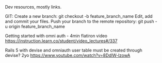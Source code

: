 Dev resources, mostly links.

GIT: Create a new branch:
git checkout -b feature_branch_name
Edit, add and commit your files.
Push your branch to the remote repository:
git push -u origin feature_branch_name

Getting started with omni auth - 4min flatiron video
https://instruction.learn.co/student/video_lectures#/337

Rails 5 with devise and omniauth user table must be created through devise? 2yo
https://www.youtube.com/watch?v=8DdlW-lzowA
